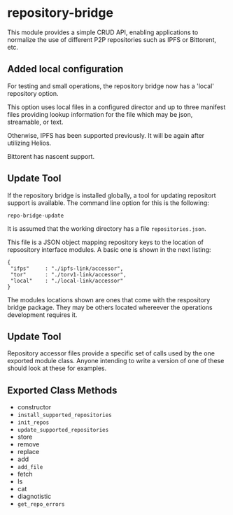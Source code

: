 # repository-bridge
 
This module provides a simple CRUD API, enabling  applications to normalize the use of different P2P repositories such as IPFS or Bittorent, etc.




## Added local configuration

For testing and small operations, the repository bridge now has a 'local' repository option. 

This option uses local files in a configured director and up to three manifest files providing lookup information for the file which may be json, streamable, or text.


Otherwise, IPFS has been supported previously. It will be again after utilizing Helios.

Bittorent has nascent support.


## Update Tool

If the repository bridge is installed globally, a tool for updating repositort support is available. The command line option for this is the following:

```
repo-bridge-update
```

It is assumed that the working directory has a file `repositories.json`.

This file is a JSON object mapping repository keys to the location of repsository interface modules. A basic one is shown in the next listing:

```
{
 "ifps"     : "./ipfs-link/accessor",
 "tor"      : "./torv1-link/accessor",
 "local"    : "./local-link/accessor"
}
```

The modules locations shown are ones that come with the respository bridge package. They may be others located whereever the operations development requires it.


## Update Tool

Repository accessor files provide a specific set of calls used by the one exported module class. Anyone intending to write a version of one of these should look at these for examples.



## Exported Class Methods

* constructor 
* `install_supported_repositories`
* `init_repos`
* `update_supported_repositories`
* store
* remove
* replace
* add
* `add_file`
* fetch
* ls
* cat
* diagnotistic
* `get_repo_errors`










